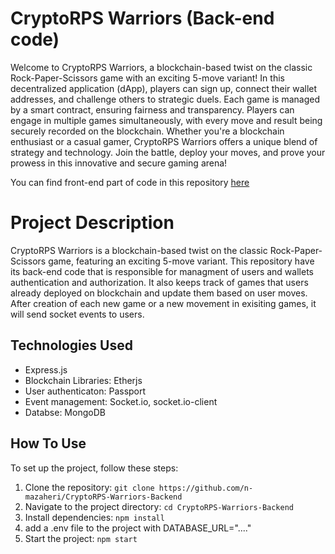 # CryptoRPS Warriors (Back-end code)

Welcome to CryptoRPS Warriors, a blockchain-based twist on the classic Rock-Paper-Scissors game with an exciting 5-move variant! In this decentralized application (dApp), players can sign up, connect their wallet addresses, and challenge others to strategic duels. Each game is managed by a smart contract, ensuring fairness and transparency. Players can engage in multiple games simultaneously, with every move and result being securely recorded on the blockchain. Whether you're a blockchain enthusiast or a casual gamer, CryptoRPS Warriors offers a unique blend of strategy and technology. Join the battle, deploy your moves, and prove your prowess in this innovative and secure gaming arena!

You can find front-end part of code in this repository [here](https://github.com/n-mazaheri/CryptoRPS-Warriors)

# Project Description

CryptoRPS Warriors is a blockchain-based twist on the classic Rock-Paper-Scissors game, featuring an exciting 5-move variant. This repository have its back-end code that is responsible for managment of users and wallets authentication and authorization. It also keeps track of games that users already deployed on blockchain and update them based on user moves. After creation of each new game or a new movement in exisiting games, it will send socket events to users.

## Technologies Used

- Express.js
- Blockchain Libraries: Etherjs
- User authenticaton: Passport
- Event management: Socket.io, socket.io-client
- Databse: MongoDB

## How To Use

To set up the project, follow these steps:

1. Clone the repository: `git clone https://github.com/n-mazaheri/CryptoRPS-Warriors-Backend`
2. Navigate to the project directory: `cd CryptoRPS-Warriors-Backend`
3. Install dependencies: `npm install`
4. add a .env file to the project with DATABASE_URL="...."
5. Start the project: `npm start`
